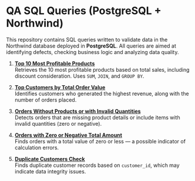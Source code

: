 # QA SQL Queries (PostgreSQL + Northwind)
This repository contains SQL queries written to validate data in the Northwind database deployed in **PostgreSQL**. All queries are aimed at identifying defects, checking business logic and analyzing data quality.

1. **[Top 10 Most Profitable Products](sql/1.sql)**  
   Retrieves the 10 most profitable products based on total sales, including discount consideration. Uses `SUM`, `JOIN`, and `GROUP BY`.

2. **[Top Customers by Total Order Value](sql/2.sql)**  
   Identifies customers who generated the highest revenue, along with the number of orders placed.

3. **[Orders Without Products or with Invalid Quantities](sql/3.sql)**  
   Detects orders that are missing product details or include items with invalid quantities (zero or negative).

4. **[Orders with Zero or Negative Total Amount](sql/4.sql)**  
   Finds orders with a total value of zero or less — a possible indicator of calculation errors.

5. **[Duplicate Customers Check](sql/5.sql)**  
   Finds duplicate customer records based on `customer_id`, which may indicate data integrity issues.